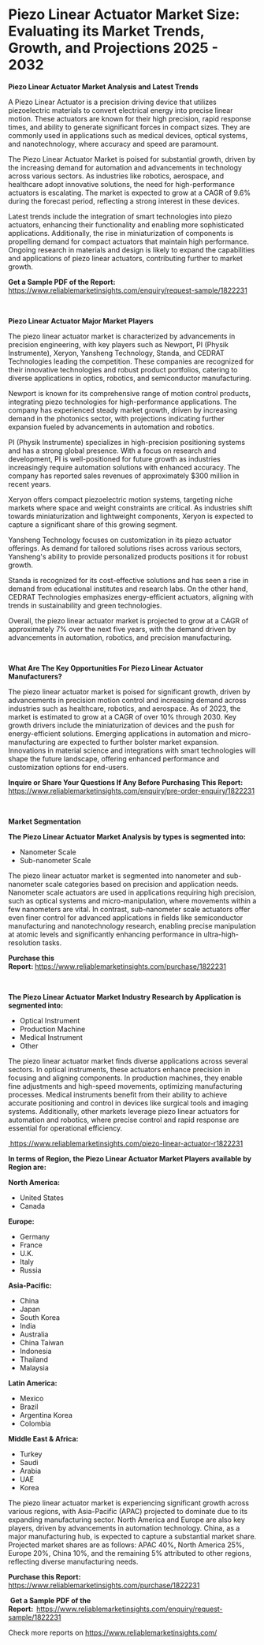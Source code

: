 <p><h1>Piezo Linear Actuator Market Size: Evaluating its Market Trends, Growth, and Projections 2025 - 2032</h1></p><p><strong>Piezo Linear Actuator Market Analysis and Latest Trends</strong></p>
<p><p>A Piezo Linear Actuator is a precision driving device that utilizes piezoelectric materials to convert electrical energy into precise linear motion. These actuators are known for their high precision, rapid response times, and ability to generate significant forces in compact sizes. They are commonly used in applications such as medical devices, optical systems, and nanotechnology, where accuracy and speed are paramount.</p><p>The Piezo Linear Actuator Market is poised for substantial growth, driven by the increasing demand for automation and advancements in technology across various sectors. As industries like robotics, aerospace, and healthcare adopt innovative solutions, the need for high-performance actuators is escalating. The market is expected to grow at a CAGR of 9.6% during the forecast period, reflecting a strong interest in these devices.</p><p>Latest trends include the integration of smart technologies into piezo actuators, enhancing their functionality and enabling more sophisticated applications. Additionally, the rise in miniaturization of components is propelling demand for compact actuators that maintain high performance. Ongoing research in materials and design is likely to expand the capabilities and applications of piezo linear actuators, contributing further to market growth.</p></p>
<p><strong>Get a Sample PDF of the Report:&nbsp;</strong> <a href="https://www.reliablemarketinsights.com/enquiry/request-sample/1822231?utm_campaign=3047&utm_medium=2&utm_source=Github&utm_content=ia&utm_term=09042025&utm_id=piezo-linear-actuator">https://www.reliablemarketinsights.com/enquiry/request-sample/1822231</a></p>
<p>&nbsp;</p>
<p><strong>Piezo Linear Actuator Major Market Players</strong></p>
<p><p>The piezo linear actuator market is characterized by advancements in precision engineering, with key players such as Newport, PI (Physik Instrumente), Xeryon, Yansheng Technology, Standa, and CEDRAT Technologies leading the competition. These companies are recognized for their innovative technologies and robust product portfolios, catering to diverse applications in optics, robotics, and semiconductor manufacturing.</p><p>Newport is known for its comprehensive range of motion control products, integrating piezo technologies for high-performance applications. The company has experienced steady market growth, driven by increasing demand in the photonics sector, with projections indicating further expansion fueled by advancements in automation and robotics.</p><p>PI (Physik Instrumente) specializes in high-precision positioning systems and has a strong global presence. With a focus on research and development, PI is well-positioned for future growth as industries increasingly require automation solutions with enhanced accuracy. The company has reported sales revenues of approximately $300 million in recent years.</p><p>Xeryon offers compact piezoelectric motion systems, targeting niche markets where space and weight constraints are critical. As industries shift towards miniaturization and lightweight components, Xeryon is expected to capture a significant share of this growing segment.</p><p>Yansheng Technology focuses on customization in its piezo actuator offerings. As demand for tailored solutions rises across various sectors, Yansheng's ability to provide personalized products positions it for robust growth.</p><p>Standa is recognized for its cost-effective solutions and has seen a rise in demand from educational institutes and research labs. On the other hand, CEDRAT Technologies emphasizes energy-efficient actuators, aligning with trends in sustainability and green technologies.</p><p>Overall, the piezo linear actuator market is projected to grow at a CAGR of approximately 7% over the next five years, with the demand driven by advancements in automation, robotics, and precision manufacturing.</p></p>
<p>&nbsp;</p>
<p><strong>What Are The Key Opportunities For Piezo Linear Actuator Manufacturers?</strong></p>
<p><p>The piezo linear actuator market is poised for significant growth, driven by advancements in precision motion control and increasing demand across industries such as healthcare, robotics, and aerospace. As of 2023, the market is estimated to grow at a CAGR of over 10% through 2030. Key growth drivers include the miniaturization of devices and the push for energy-efficient solutions. Emerging applications in automation and micro-manufacturing are expected to further bolster market expansion. Innovations in material science and integrations with smart technologies will shape the future landscape, offering enhanced performance and customization options for end-users.</p></p>
<p><strong>Inquire or Share Your Questions If Any Before Purchasing This Report:</strong> <a href="https://www.reliablemarketinsights.com/enquiry/pre-order-enquiry/1822231?utm_campaign=3047&utm_medium=2&utm_source=Github&utm_content=ia&utm_term=09042025&utm_id=piezo-linear-actuator">https://www.reliablemarketinsights.com/enquiry/pre-order-enquiry/1822231</a></p>
<p>&nbsp;</p>
<p><strong>Market Segmentation</strong></p>
<p><strong>The Piezo Linear Actuator Market Analysis by types is segmented into:</strong></p>
<p><ul><li>Nanometer Scale</li><li>Sub-nanometer Scale</li></ul></p>
<p><p>The piezo linear actuator market is segmented into nanometer and sub-nanometer scale categories based on precision and application needs. Nanometer scale actuators are used in applications requiring high precision, such as optical systems and micro-manipulation, where movements within a few nanometers are vital. In contrast, sub-nanometer scale actuators offer even finer control for advanced applications in fields like semiconductor manufacturing and nanotechnology research, enabling precise manipulation at atomic levels and significantly enhancing performance in ultra-high-resolution tasks.</p></p>
<p><strong>Purchase this Report:&nbsp;</strong><a href="https://www.reliablemarketinsights.com/purchase/1822231?utm_campaign=3047&utm_medium=2&utm_source=Github&utm_content=ia&utm_term=09042025&utm_id=piezo-linear-actuator">https://www.reliablemarketinsights.com/purchase/1822231</a></p>
<p>&nbsp;</p>
<p><strong>The Piezo Linear Actuator Market Industry Research by Application is segmented into:</strong></p>
<p><ul><li>Optical Instrument</li><li>Production Machine</li><li>Medical Instrument</li><li>Other</li></ul></p>
<p><p>The piezo linear actuator market finds diverse applications across several sectors. In optical instruments, these actuators enhance precision in focusing and aligning components. In production machines, they enable fine adjustments and high-speed movements, optimizing manufacturing processes. Medical instruments benefit from their ability to achieve accurate positioning and control in devices like surgical tools and imaging systems. Additionally, other markets leverage piezo linear actuators for automation and robotics, where precise control and rapid response are essential for operational efficiency.</p></p>
<p><a href="https://www.reliablemarketinsights.com/piezo-linear-actuator-r1822231?utm_campaign=3047&utm_medium=2&utm_source=Github&utm_content=ia&utm_term=09042025&utm_id=piezo-linear-actuator">&nbsp;https://www.reliablemarketinsights.com/piezo-linear-actuator-r1822231</a></p>
<p><strong>In terms of Region, the Piezo Linear Actuator Market Players available by Region are:</strong></p>
<p>
    <p> <strong> North America: </strong>
        <ul>
            <li>United States</li>
            <li>Canada</li>
        </ul>
        </p> 
    <p> <strong> Europe: </strong>
        <ul>
            <li>Germany</li>
            <li>France</li>
            <li>U.K.</li>
            <li>Italy</li>
            <li>Russia</li>
        </ul>
        </p> 
    <p> <strong> Asia-Pacific: </strong>
        <ul>
            <li>China</li>
            <li>Japan</li>
            <li>South Korea</li>
            <li>India</li>
            <li>Australia</li>
            <li>China Taiwan</li>
            <li>Indonesia</li>
            <li>Thailand</li>
            <li>Malaysia</li>
        </ul>
        </p> 
    <p> <strong> Latin America: </strong>
        <ul>
            <li>Mexico</li>
            <li>Brazil</li>
            <li>Argentina Korea</li>
            <li>Colombia</li>
        </ul>
        </p> 
    <p> <strong> Middle East & Africa: </strong>
        <ul>
            <li>Turkey</li>
            <li>Saudi</li>
            <li>Arabia</li>
            <li>UAE</li>
            <li>Korea</li>
        </ul>
    </p>
    </p>
<p><p>The piezo linear actuator market is experiencing significant growth across various regions, with Asia-Pacific (APAC) projected to dominate due to its expanding manufacturing sector. North America and Europe are also key players, driven by advancements in automation technology. China, as a major manufacturing hub, is expected to capture a substantial market share. Projected market shares are as follows: APAC 40%, North America 25%, Europe 20%, China 10%, and the remaining 5% attributed to other regions, reflecting diverse manufacturing needs.</p></p>
<p><strong>Purchase this Report: </strong><a href="https://www.reliablemarketinsights.com/purchase/1822231?utm_campaign=3047&utm_medium=2&utm_source=Github&utm_content=ia&utm_term=09042025&utm_id=piezo-linear-actuator">https://www.reliablemarketinsights.com/purchase/1822231</a></p>
<p>&nbsp;<strong>Get a Sample PDF of the Report:&nbsp;&nbsp;</strong><a href="https://www.reliablemarketinsights.com/enquiry/request-sample/1822231?utm_campaign=3047&utm_medium=2&utm_source=Github&utm_content=ia&utm_term=09042025&utm_id=piezo-linear-actuator">https://www.reliablemarketinsights.com/enquiry/request-sample/1822231</a></p>
<p><strong></strong></p>
<p>Check more reports on <a href="https://www.reliablemarketinsights.com/?utm_campaign=3047&utm_medium=2&utm_source=Github&utm_content=ia&utm_term=09042025&utm_id=piezo-linear-actuator">https://www.reliablemarketinsights.com/</a></p>